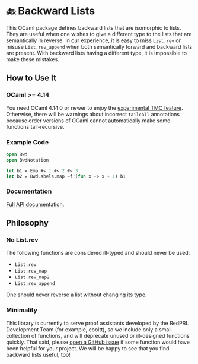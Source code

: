# 🔙 Backward Lists

This OCaml package defines backward lists that are isomorphic to lists. They are useful when one wishes to give a different type to the lists that are semantically in reverse. In our experience, it is easy to miss `List.rev` or misuse `List.rev_append` when both semantically forward and backward lists are present. With backward lists having a different type, it is impossible to make these mistakes.

## How to Use It

### OCaml >= 4.14

You need OCaml 4.14.0 or newer to enjoy the [experimental TMC feature](https://www.ocaml.org/manual/tail_mod_cons.html). Otherwise, there will be warnings about incorrect `tailcall` annotations because order versions of OCaml cannot automatically make some functions tail-recursive.

### Example Code

```ocaml
open Bwd
open BwdNotation

let b1 = Emp #< 1 #< 2 #< 3
let b2 = BwdLabels.map ~f:(fun x -> x + 1) b1
```

### Documentation

[Full API documentation](https://redprl.org/ocaml-bwd/bwd/).

## Philosophy

### No List.rev

The following functions are considered ill-typed and should never be used:

- `List.rev`
- `List.rev_map`
- `List.rev_map2`
- `List.rev_append`

One should never reverse a list without changing its type.

### Minimality

This library is currently to serve proof assistants developed by the RedPRL Development Team (for example, cooltt), so we include only a small collection of functions, and will deprecate unused or ill-designed functions quickly. That said, please [open a GitHub issue](https://github.com/RedPRL/ocaml-bwd/issues/new/choose) if some function would have been helpful for your project. We will be happy to see that you find backward lists useful, too!
